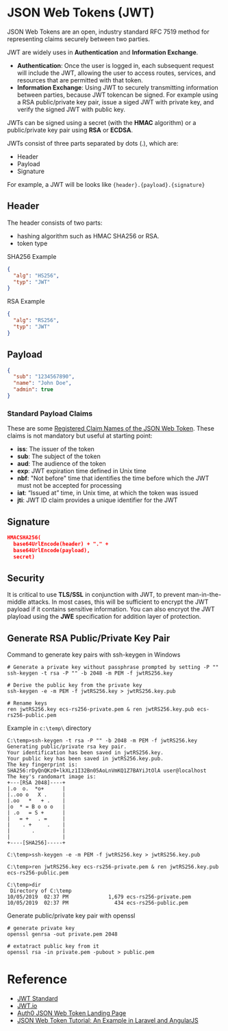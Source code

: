 # JSON Web Tokens (JWT)

JSON Web Tokens are an open, industry standard RFC 7519 method for representing claims securely between two parties.

JWT are widely uses in **Authentication** and **Information Exchange**.
- **Authentication**: Once the user is logged in, each subsequent request will include the JWT, allowing the user to access routes, services, and resources that are permitted with that token.
- **Information Exchange**: Using JWT to securely transmitting information between parties, because JWT tokencan be signed. For example using a RSA public/private key pair, issue a siged JWT with private key, and verify the signed JWT with public key.

JWTs can be signed using a secret (with the **HMAC** algorithm) or a public/private key pair using **RSA** or **ECDSA**.

JWTs consist of three parts separated by dots (.), which are:
- Header
- Payload
- Signature

For example, a JWT will be looks like `{header}.{payload}.{signature}`

## Header

The header consists of two parts: 
- hashing algorithm such as HMAC SHA256 or RSA.
- token type

SHA256 Example
```json
{
  "alg": "HS256",
  "typ": "JWT"
}
```

RSA Example
```json
{
  "alg": "RS256",
  "typ": "JWT"
}
```

## Payload

```json
{
  "sub": "1234567890",
  "name": "John Doe",
  "admin": true
}
```

### Standard Payload Claims

These are some [Registered Claim Names of the JSON Web Token](https://tools.ietf.org/html/draft-ietf-oauth-json-web-token-32#section-4.1). 
These claims is not mandatory but useful at starting point:

- **iss**: The issuer of the token
- **sub**: The subject of the token
- **aud**: The audience of the token
- **exp**: JWT expiration time defined in Unix time
- **nbf**: "Not before" time that identifies the time before which the JWT must not be accepted for processing
- **iat**: “Issued at” time, in Unix time, at which the token was issued
- **jti**: JWT ID claim provides a unique identifier for the JWT

## Signature

```json
HMACSHA256(
  base64UrlEncode(header) + "." +
  base64UrlEncode(payload),
  secret)
```

## Security

It is critical to use **TLS/SSL** in conjunction with JWT, to prevent man-in-the-middle attacks. In most cases, this will be sufficient to encrypt the JWT payload if it contains sensitive information. You can also encryot the JWT playload using the **JWE** specification for addition layer of protection.

## Generate RSA Public/Private Key Pair

Command to generate key pairs with ssh-keygen in Windows

```
# Generate a private key without passphrase prompted by setting -P ""
ssh-keygen -t rsa -P "" -b 2048 -m PEM -f jwtRS256.key

# Derive the public key from the private key
ssh-keygen -e -m PEM -f jwtRS256.key > jwtRS256.key.pub

# Rename keys
ren jwtRS256.key ecs-rs256-private.pem & ren jwtRS256.key.pub ecs-rs256-public.pem
```

Example in `c:\temp\` directory
```
C:\temp>ssh-keygen -t rsa -P "" -b 2048 -m PEM -f jwtRS256.key
Generating public/private rsa key pair.
Your identification has been saved in jwtRS256.key.
Your public key has been saved in jwtRS256.key.pub.
The key fingerprint is:
SHA256:rDyQnQKz0+lkXLz1I32Bn05AoLnVmKQ1Z7BAYiJtOlA user@localhost
The key's randomart image is:
+---[RSA 2048]----+
|.o  o.  *o+      |
|..oo o   X .     |
|.oo   *   + .    |
|o  * = B o o o   |
| .o   = S +      |
|   = +   . =     |
|    . +     .    |
|       .         |
|                 |
+----[SHA256]-----+

C:\temp>ssh-keygen -e -m PEM -f jwtRS256.key > jwtRS256.key.pub

C:\temp>ren jwtRS256.key ecs-rs256-private.pem & ren jwtRS256.key.pub ecs-rs256-public.pem

C:\temp>dir
 Directory of C:\temp
10/05/2019  02:37 PM             1,679 ecs-rs256-private.pem
10/05/2019  02:37 PM               434 ecs-rs256-public.pem
```

Generate public/private key pair with openssl

```
# generate private key
openssl genrsa -out private.pem 2048

# extatract public key from it
openssl rsa -in private.pem -pubout > public.pem
```

# Reference

- [JWT Standard](https://tools.ietf.org/html/draft-ietf-oauth-json-web-token-32)
- [JWT.io ](https://jwt.io/)
- [Auth0 JSON Web Token Landing Page](https://auth0.com/learn/json-web-tokens/)
- [JSON Web Token Tutorial: An Example in Laravel and AngularJS](https://www.toptal.com/web/cookie-free-authentication-with-json-web-tokens-an-example-in-laravel-and-angularjs)
